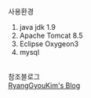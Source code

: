 ﻿사용환경<br>
1. java jdk 1.9<br>
2. Apache Tomcat 8.5<br>
3. Eclipse Oxygeon3<br>
4. mysql<br>
<br>
참조블로그<br>
<a href="https://blockcahin.tistory.com/120">RyangGyouKim's Blog</a>